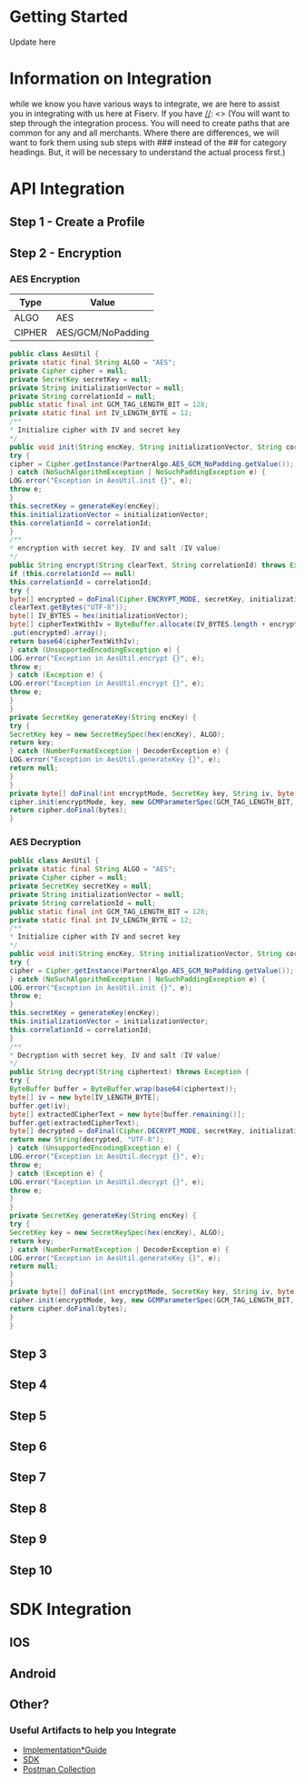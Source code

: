 # Getting Started
[//]: <> (This is where you will want to do a brief overview of ConnectPay and what it does to help clients at Fiserv)
Update here

# Information on Integration
while we know you have various ways to integrate, we are here to assist you in integrating with us here at Fiserv. If you have 
[//]: <> (You will want to step through the integration process. You will need to create paths that are common for any and all merchants. Where there are differences, we will want to fork them using sub steps with ### instead of the ## for category headings. But, it will be necessary to understand the actual process first.)
# API Integration
## Step 1 - Create a Profile 
[//]: <> (Include in this create session token)
## Step 2 - Encryption
### AES Encryption
| Type | Value            | 
|------|------------------|
|ALGO  |AES               | 
|CIPHER| AES/GCM/NoPadding|

```java
public class AesUtil {
private static final String ALGO = "AES";
private Cipher cipher = null;
private SecretKey secretKey = null;
private String initializationVector = null;
private String correlationId = null;
public static final int GCM_TAG_LENGTH_BIT = 128;
private static final int IV_LENGTH_BYTE = 12;
/**
* Initialize cipher with IV and secret key
*/
public void init(String encKey, String initializationVector, String correlationId) throws Exception {
try {
cipher = Cipher.getInstance(PartnerAlgo.AES_GCM_NoPadding.getValue());
} catch (NoSuchAlgorithmException | NoSuchPaddingException e) {
LOG.error("Exception in AesUtil.init {}", e);
throw e;
}
this.secretKey = generateKey(encKey);
this.initializationVector = initializationVector;
this.correlationId = correlationId;
}
/**
* encryption with secret key, IV and salt (IV value)
*/
public String encrypt(String clearText, String correlationId) throws Exception {
if (this.correlationId == null)
this.correlationId = correlationId;
try {
byte[] encrypted = doFinal(Cipher.ENCRYPT_MODE, secretKey, initializationVector,
clearText.getBytes("UTF-8"));
byte[] IV_BYTES = hex(initializationVector);
byte[] cipherTextWithIv = ByteBuffer.allocate(IV_BYTES.length + encrypted.length).put(IV_BYTES)
.put(encrypted).array();
return base64(cipherTextWithIv);
} catch (UnsupportedEncodingException e) {
LOG.error("Exception in AesUtil.encrypt {}", e);
throw e;
} catch (Exception e) {
LOG.error("Exception in AesUtil.encrypt {}", e);
throw e;
}
}
private SecretKey generateKey(String encKey) {
try {
SecretKey key = new SecretKeySpec(hex(encKey), ALGO);
return key;
} catch (NumberFormatException | DecoderException e) {
LOG.error("Exception in AesUtil.generateKey {}", e);
return null;
}
}
private byte[] doFinal(int encryptMode, SecretKey key, String iv, byte[] bytes) throws Exception {
cipher.init(encryptMode, key, new GCMParameterSpec(GCM_TAG_LENGTH_BIT, hex(iv)));
return cipher.doFinal(bytes);
}
```
### AES Decryption
```java
public class AesUtil {
private static final String ALGO = "AES";
private Cipher cipher = null;
private SecretKey secretKey = null;
private String initializationVector = null;
private String correlationId = null;
public static final int GCM_TAG_LENGTH_BIT = 128;
private static final int IV_LENGTH_BYTE = 12;
/**
* Initialize cipher with IV and secret key
*/
public void init(String encKey, String initializationVector, String correlationId) throws Exception {
try {
cipher = Cipher.getInstance(PartnerAlgo.AES_GCM_NoPadding.getValue());
} catch (NoSuchAlgorithmException | NoSuchPaddingException e) {
LOG.error("Exception in AesUtil.init {}", e);
throw e;
}
this.secretKey = generateKey(encKey);
this.initializationVector = initializationVector;
this.correlationId = correlationId;
}
/**
* Decryption with secret key, IV and salt (IV value)
*/
public String decrypt(String ciphertext) throws Exception {
try {
ByteBuffer buffer = ByteBuffer.wrap(base64(ciphertext));
byte[] iv = new byte[IV_LENGTH_BYTE];
buffer.get(iv);
byte[] extractedCipherText = new byte[buffer.remaining()];
buffer.get(extractedCipherText);
byte[] decrypted = doFinal(Cipher.DECRYPT_MODE, secretKey, initializationVector, extractedCipherText);
return new String(decrypted, "UTF-8");
} catch (UnsupportedEncodingException e) {
LOG.error("Exception in AesUtil.decrypt {}", e);
throw e;
} catch (Exception e) {
LOG.error("Exception in AesUtil.decrypt {}", e);
throw e;
}
}
private SecretKey generateKey(String encKey) {
try {
SecretKey key = new SecretKeySpec(hex(encKey), ALGO);
return key;
} catch (NumberFormatException | DecoderException e) {
LOG.error("Exception in AesUtil.generateKey {}", e);
return null;
}
}
private byte[] doFinal(int encryptMode, SecretKey key, String iv, byte[] bytes) throws Exception {
cipher.init(encryptMode, key, new GCMParameterSpec(GCM_TAG_LENGTH_BIT, hex(iv)));
return cipher.doFinal(bytes);
}
}

```
## Step 3
## Step 4
## Step 5
## Step 6
## Step 7
## Step 8
## Step 9
## Step 10

# SDK Integration
## IOS
## Android
## Other? 
### Useful Artifacts to help you Integrate
[//]: <> (Need to link below to the actual files)
- [Implementation*Guide](../documentation/implementationguide.md)
- [SDK](../assets/connect-pay_spec.zip)
- [Postman Collection](../assets/connect-pay_postman.zip)
